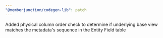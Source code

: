 ```yaml
---
"@memberjunction/codegen-lib": patch
---
```


Added physical column order check to determine if underlying base view matches the metadata's sequence in the Entity Field table
